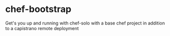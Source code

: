 chef-bootstrap
==============

Get's you up and running with chef-solo with a base chef project in addition to a capistrano remote deployment
